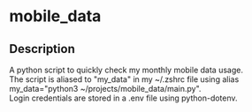 # mobile_data
## Description
<p> A python script to quickly check my monthly mobile data usage. <br>
The script is aliased to "my_data" in my ~/.zshrc file using alias my_data="python3 ~/projects/mobile_data/main.py". <br>
Login credentials are stored in a .env file using python-dotenv. </p>

